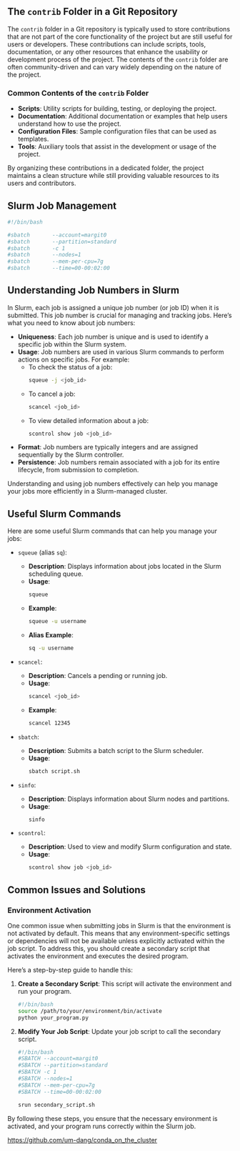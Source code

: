 
## The `contrib` Folder in a Git Repository

The `contrib` folder in a Git repository is typically used to store contributions that are not part of the core functionality of the project but are still useful for users or developers. These contributions can include scripts, tools, documentation, or any other resources that enhance the usability or development process of the project. The contents of the `contrib` folder are often community-driven and can vary widely depending on the nature of the project.

### Common Contents of the `contrib` Folder

- **Scripts**: Utility scripts for building, testing, or deploying the project.
- **Documentation**: Additional documentation or examples that help users understand how to use the project.
- **Configuration Files**: Sample configuration files that can be used as templates.
- **Tools**: Auxiliary tools that assist in the development or usage of the project.

By organizing these contributions in a dedicated folder, the project maintains a clean structure while still providing valuable resources to its users and contributors.

















## Slurm Job Management

```bash
#!/bin/bash

#sbatch       --account=margit0
#sbatch       --partition=standard
#sbatch       -c 1
#sbatch       --nodes=1
#sbatch       --mem-per-cpu=7g
#sbatch       --time=00-00:02:00
```

## Understanding Job Numbers in Slurm

In Slurm, each job is assigned a unique job number (or job ID) when it is submitted. This job number is crucial for managing and tracking jobs. Here’s what you need to know about job numbers:

- **Uniqueness**: Each job number is unique and is used to identify a specific job within the Slurm system.
- **Usage**: Job numbers are used in various Slurm commands to perform actions on specific jobs. For example:
    - To check the status of a job:
        ```bash
        squeue -j <job_id>
        ```
    - To cancel a job:
        ```bash
        scancel <job_id>
        ```
    - To view detailed information about a job:
        ```bash
        scontrol show job <job_id>
        ```
- **Format**: Job numbers are typically integers and are assigned sequentially by the Slurm controller.
- **Persistence**: Job numbers remain associated with a job for its entire lifecycle, from submission to completion.

Understanding and using job numbers effectively can help you manage your jobs more efficiently in a Slurm-managed cluster.

## Useful Slurm Commands

Here are some useful Slurm commands that can help you manage your jobs:

- `squeue` (alias `sq`):
    - **Description**: Displays information about jobs located in the Slurm scheduling queue.
    - **Usage**:
        ```bash
        squeue
        ```
    - **Example**:
        ```bash
        squeue -u username
        ```
    - **Alias Example**:
        ```bash
        sq -u username
        ```

- `scancel`:
    - **Description**: Cancels a pending or running job.
    - **Usage**:
        ```bash
        scancel <job_id>
        ```
    - **Example**:
        ```bash
        scancel 12345
        ```

- `sbatch`:
    - **Description**: Submits a batch script to the Slurm scheduler.
    - **Usage**:
        ```bash
        sbatch script.sh
        ```

- `sinfo`:
    - **Description**: Displays information about Slurm nodes and partitions.
    - **Usage**:
        ```bash
        sinfo
        ```

- `scontrol`:
    - **Description**: Used to view and modify Slurm configuration and state.
    - **Usage**:
        ```bash
        scontrol show job <job_id>
        ```

## Common Issues and Solutions

### Environment Activation

One common issue when submitting jobs in Slurm is that the environment is not activated by default. This means that any environment-specific settings or dependencies will not be available unless explicitly activated within the job script. To address this, you should create a secondary script that activates the environment and executes the desired program.

Here’s a step-by-step guide to handle this:

1. **Create a Secondary Script**: This script will activate the environment and run your program.
    ```bash
    #!/bin/bash
    source /path/to/your/environment/bin/activate
    python your_program.py
    ```

2. **Modify Your Job Script**: Update your job script to call the secondary script.
    ```bash
    #!/bin/bash
    #SBATCH --account=margit0
    #SBATCH --partition=standard
    #SBATCH -c 1
    #SBATCH --nodes=1
    #SBATCH --mem-per-cpu=7g
    #SBATCH --time=00-00:02:00

    srun secondary_script.sh
    ```

By following these steps, you ensure that the necessary environment is activated, and your program runs correctly within the Slurm job.

https://github.com/um-dang/conda_on_the_cluster
